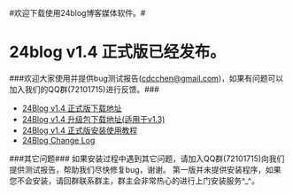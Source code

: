 #欢迎下载使用24blog博客媒体软件。#


24blog v1.4 正式版已经发布。
=============================


###欢迎大家使用并提供bug测试报告(cdcchen@gmail.com)，如果有问题可以加入我们的QQ群(72101715)进行反馈。###


- [24Blog v1.4 正式版下载地址](http://pan.baidu.com/share/link?shareid=186249&uk=1627690140)
- [24Blog v1.4 升级包下载地址(适用于v1.3)](http://pan.baidu.com/share/link?shareid=186308&uk=1627690140)
- [24Blog v1.4 正式版安装使用教程](https://github.com/cdcchen/24beta/wiki)
- [24Blog Change Log](http://cms.24beta.com/changelog.txt)


###其它问题###
        如果安装过程中遇到其它问题，请加入QQ群(72101715)向我们提供测试报告，帮助我们尽快修复bug，谢谢。
        第一版并未提供安装程序，如果您不会安装，请回群联系群主，群主会非常热心的进行上门安装服务^_^。
